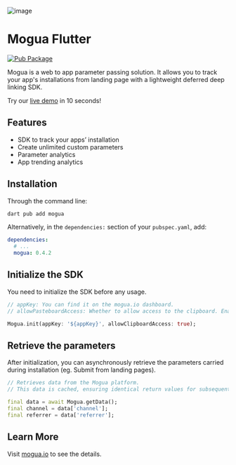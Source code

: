 [//]: # (redundant)
![image](https://www.mogua.io/images/mogua_logo_en.png)

[//]: # (redundant)
# Mogua Flutter

[![Pub Package](https://img.shields.io/pub/v/mogua.svg)](https://pub.dev/packages/mogua)

Mogua is a web to app parameter passing solution. It allows you to track your app's installations from landing page with a lightweight deferred deep linking SDK.

Try our [live demo](https://www.mogua.io/live-demo) in 10 seconds!

## Features

- SDK to track your apps’ installation
- Create unlimited custom parameters
- Parameter analytics
- App trending analytics


## Installation

Through the command line:

[//]: # (target="Command Line")
```sh
dart pub add mogua
```

Alternatively, in the `dependencies:` section of your `pubspec.yaml`, add:

[//]: # (language="Yaml", target="pubspec.yaml")
```yaml
dependencies:
  # ...
  mogua: 0.4.2

```

## Initialize the SDK

You need to initialize the SDK before any usage.

[//]: # (language="Dart", target="Example")
```dart
// appKey: You can find it on the mogua.io dashboard.
// allowPasteboardAccess: Whether to allow access to the clipboard. Enabling this feature can enhance accuracy, but may trigger permission warnings.

Mogua.init(appKey: '${appKey}', allowClipboardAccess: true);
```

## Retrieve the parameters

After initialization, you can asynchronously retrieve the parameters carried during installation (eg. Submit from landing pages).

[//]: # (language="Dart", target="Example")
```dart
// Retrieves data from the Mogua platform.
// This data is cached, ensuring identical return values for subsequent calls to [getData].

final data = await Mogua.getData();
final channel = data['channel'];
final referrer = data['referrer'];
```

[//]: # (redundant)
## Learn More

[//]: # (redundant)
Visit [mogua.io](https://www.mogua.io) to see the details.